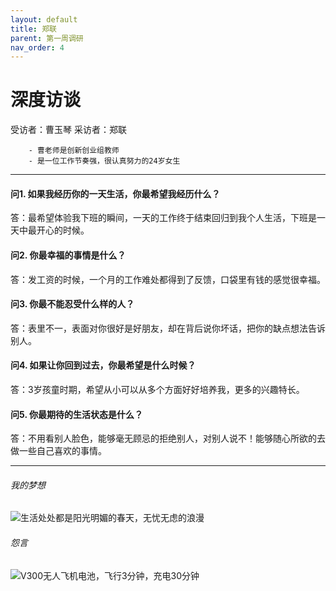 ```yaml
---
layout: default
title: 郑联
parent: 第一周调研
nav_order: 4
---
```


# 深度访谈

 受访者：曹玉琴
 采访者：郑联
         
        - 曹老师是创新创业组教师
        - 是一位工作节奏强，很认真努力的24岁女生

---

#### 问1.  如果我经历你的一天生活，你最希望我经历什么？
答：最希望体验我下班的瞬间，一天的工作终于结束回归到我个人生活，下班是一天中最开心的时候。
#### 问2. 你最幸福的事情是什么？
答：发工资的时候，一个月的工作难处都得到了反馈，口袋里有钱的感觉很幸福。
#### 问3. 你最不能忍受什么样的人？
答：表里不一，表面对你很好是好朋友，却在背后说你坏话，把你的缺点想法告诉别人。
#### 问4. 如果让你回到过去，你最希望是什么时候？
 答：3岁孩童时期，希望从小可以从多个方面好好培养我，更多的兴趣特长。
#### 问5. 你最期待的生活状态是什么？
答：不用看别人脸色，能够毫无顾忌的拒绝别人，对别人说不！能够随心所欲的去做一些自己喜欢的事情。
***
###### 我的梦想
![生活处处都是阳光明媚的春天，无忧无虑的浪漫](./images/摩天轮.jpg) 
###### 怨言
![V300无人飞机电池，飞行3分钟，充电30分钟](./images/无人机电池.jpg)

 
